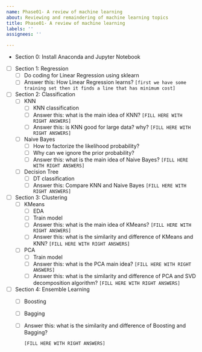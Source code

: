 ```yaml
---
name: Phase01- A review of machine learning
about: Reviewing and remaindering of machine learning topics
title: Phase01- A review of machine learning
labels: ''
assignees: ''

---
```


  * Section 0: Install Anaconda and Jupyter Notebook

- [ ] Section 1: Regression
  - [ ] Do coding for Linear Regression using sklearn
  - [ ] Answer this: How Linear Regression learns?
     `[first we have some training set then it finds a line that has minimum cost]`
  
- [ ] Section 2: Classification
  - [ ] KNN
    - [ ] KNN classification
    - [ ] Answer this: what is the main idea of KNN?
       `[FILL HERE WITH RIGHT ANSWERS]`
    - [ ] Answer this: is KNN good for large data? why?
       `[FILL HERE WITH RIGHT ANSWERS]`
  - [ ] Naive Bayes
    - [ ] How to factorize the likelihood probability?
    - [ ] Why can we ignore the prior probability?
    - [ ] Answer this: what is the main idea of Naive Bayes?
     `[FILL HERE WITH RIGHT ANSWERS]`
  - [ ] Decision Tree
    - [ ] DT classification
    - [ ] Answer this: Compare KNN and Naive Bayes
       `[FILL HERE WITH RIGHT ANSWERS]`
  
- [ ] Section 3: Clustering
  - [ ] KMeans
    - [ ] EDA
    - [ ] Train model
    - [ ] Answer this: what is the main idea of KMeans?
     `[FILL HERE WITH RIGHT ANSWERS]`
    - [ ] Answer this: what is the similarity and difference of KMeans and KNN?
    `[FILL HERE WITH RIGHT ANSWERS]`
  - [ ] PCA
    - [ ] Train model
    - [ ] Answer this: what is the PCA main idea?
      `[FILL HERE WITH RIGHT ANSWERS]`
    - [ ] Answer this: what is the similarity and difference of PCA and SVD decomposition algorithm?
      `[FILL HERE WITH RIGHT ANSWERS]`
  
- [ ] Section 4: Ensemble Learning
  - [ ] Boosting
  
  - [ ] Bagging
  
  - [ ] Answer this: what is the similarity and difference of Boosting and Bagging?
  
    `[FILL HERE WITH RIGHT ANSWERS]`
  
  
